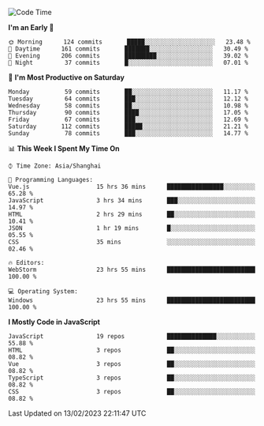 <!--START_SECTION:waka-->
![Code Time](http://img.shields.io/badge/Code%20Time-2%2C089%20hrs%2043%20mins-blue)

**I'm an Early 🐤** 

```text
🌞 Morning      124 commits       █████░░░░░░░░░░░░░░░░░░░░   23.48 % 
🌆 Daytime      161 commits       ███████░░░░░░░░░░░░░░░░░░   30.49 % 
🌃 Evening      206 commits       █████████░░░░░░░░░░░░░░░░   39.02 % 
🌙 Night         37 commits       █░░░░░░░░░░░░░░░░░░░░░░░░   07.01 % 

```
📅 **I'm Most Productive on Saturday** 

```text
Monday          59 commits       ██░░░░░░░░░░░░░░░░░░░░░░░   11.17 % 
Tuesday         64 commits       ███░░░░░░░░░░░░░░░░░░░░░░   12.12 % 
Wednesday       58 commits       ██░░░░░░░░░░░░░░░░░░░░░░░   10.98 % 
Thursday        90 commits       ████░░░░░░░░░░░░░░░░░░░░░   17.05 % 
Friday          67 commits       ███░░░░░░░░░░░░░░░░░░░░░░   12.69 % 
Saturday       112 commits       █████░░░░░░░░░░░░░░░░░░░░   21.21 % 
Sunday          78 commits       ███░░░░░░░░░░░░░░░░░░░░░░   14.77 % 

```


📊 **This Week I Spent My Time On** 

```text
⌚︎ Time Zone: Asia/Shanghai

💬 Programming Languages: 
Vue.js                   15 hrs 36 mins      ████████████████░░░░░░░░░   65.28 % 
JavaScript               3 hrs 34 mins       ███░░░░░░░░░░░░░░░░░░░░░░   14.97 % 
HTML                     2 hrs 29 mins       ██░░░░░░░░░░░░░░░░░░░░░░░   10.41 % 
JSON                     1 hr 19 mins        █░░░░░░░░░░░░░░░░░░░░░░░░   05.55 % 
CSS                      35 mins             ░░░░░░░░░░░░░░░░░░░░░░░░░   02.46 % 

🔥 Editors: 
WebStorm                 23 hrs 55 mins      █████████████████████████   100.00 % 

💻 Operating System: 
Windows                  23 hrs 55 mins      █████████████████████████   100.00 % 

```

**I Mostly Code in JavaScript** 

```text
JavaScript               19 repos            ██████████████░░░░░░░░░░░   55.88 % 
HTML                     3 repos             ██░░░░░░░░░░░░░░░░░░░░░░░   08.82 % 
Vue                      3 repos             ██░░░░░░░░░░░░░░░░░░░░░░░   08.82 % 
TypeScript               3 repos             ██░░░░░░░░░░░░░░░░░░░░░░░   08.82 % 
CSS                      3 repos             ██░░░░░░░░░░░░░░░░░░░░░░░   08.82 % 

```



 Last Updated on 13/02/2023 22:11:47 UTC
<!--END_SECTION:waka-->

<!--
**likaiqiang/likaiqiang** is a ✨ _special_ ✨ repository because its `README.md` (this file) appears on your GitHub profile.

Here are some ideas to get you started:

- 🔭 I’m currently working on ...
- 🌱 I’m currently learning ...
- 👯 I’m looking to collaborate on ...
- 🤔 I’m looking for help with ...
- 💬 Ask me about ...
- 📫 How to reach me: ...
- 😄 Pronouns: ...
- ⚡ Fun fact: ...
-->
